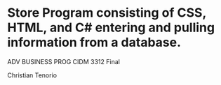 # Store Program consisting of CSS, HTML, and C# entering and pulling information from a database.
ADV BUSINESS PROG CIDM 3312 Final

Christian Tenorio
